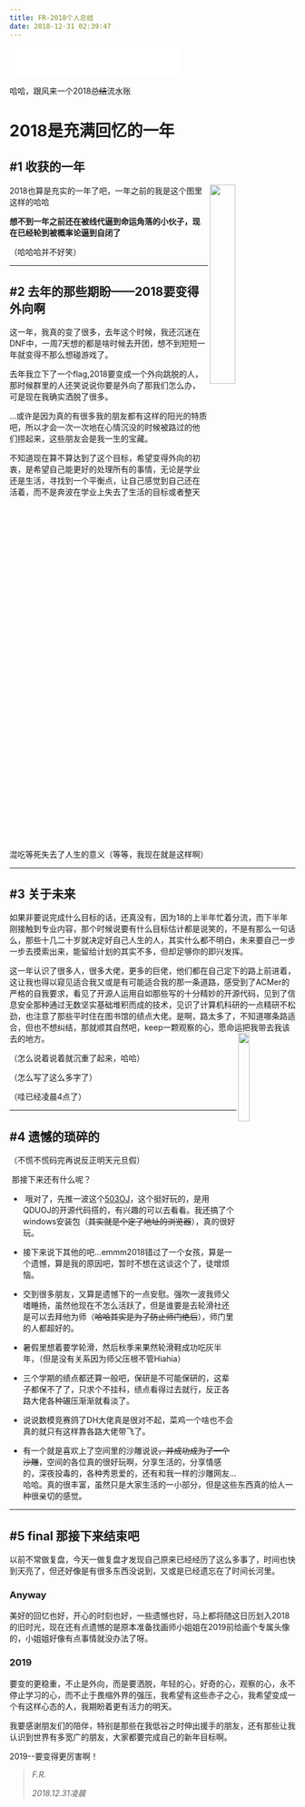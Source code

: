 ```yaml
---
title: FR-2018个人总结
date: 2018-12-31 02:39:47
---
```


<iframe frameborder="no" border="0" marginwidth="0" marginheight="0" width=298 height=52 src="//music.163.com/outchain/player?type=2&id=421160838&auto=0&height=32"></iframe>

哈哈，跟风来一个2018~~总结~~流水账

# 2018是充满回忆的一年

## #1 收获的一年

<img src=".\2017.jpg" width = "30%" height = "30%" div align=right padding=10px margin=10px/>

2018也算是充实的一年了吧，一年之前的我是这个图里这样的哈哈

**想不到一年之前还在被线代逼到命运角落的小伙子，现在已经轮到被概率论逼到自闭了**

（哈哈哈并不好笑）

---

## #2 去年的那些期盼——2018要变得外向啊

​	这一年，我真的变了很多，去年这个时候，我还沉迷在DNF中，一周7天想的都是啥时候去开团，想不到短短一年就变得不那么想碰游戏了。

​	去年我立下了一个flag,2018要变成一个外向跳脱的人，那时候群里的人还笑说说你要是外向了那我们怎么办，可是现在我确实洒脱了很多。

​	...或许是因为真的有很多我的朋友都有这样的阳光的特质吧，所以才会一次一次地在心情沉没的时候被路过的他们捞起来，这些朋友会是我一生的宝藏。

​	不知道现在算不算达到了这个目标，希望变得外向的初衷，是希望自己能更好的处理所有的事情，无论是学业还是生活，寻找到一个平衡点，让自己感觉到自己还在活着，而不是奔波在学业上失去了生活的目标或者整天混吃等死失去了人生的意义（等等，我现在就是这样啊）



---

## #3 关于未来

​	如果非要说完成什么目标的话，还真没有，因为18的上半年忙着分流，而下半年刚接触到专业内容，那个时候说要有什么目标估计都是说笑的，不是有那么一句话么，那些十几二十岁就决定好自己人生的人，其实什么都不明白，未来要自己一步一步去摸索出来，能留给计划的其实不多，但却足够你的即兴发挥。

​	这一年认识了很多人，很多大佬，更多的巨佬，他们都在自己定下的路上前进着，这让我也得以窥见适合我又或是有可能适合我的那一条道路，感受到了ACMer的严格的自我要求，看见了开源人运用自如那些写的十分精妙的开源代码，见到了信息安全那种通过无数坚实基础堆积而成的技术，见识了计算机科研的一点精研不松劲，也注意了那些平时住在图书馆的绩点大佬。是啊，路太多了，不知道哪条路适合，但也不想纠结，那就顺其自然吧，keep一颗观察的心，愿命运把我带去我该去的地方。<img src=".\dalao.jpg" width = "20%" height = "20%" div align=right padding=10px margin=10px/>

（怎么说着说着就沉重了起来，哈哈）

（怎么写了这么多字了）

（哇已经凌晨4点了）



---

## #4 遗憾的琐碎的

（不慌不慌码完再说反正明天元旦假）

​	那接下来还有什么呢？

- ​	哦对了，先推一波这个[503OJ](http://106.14.189.182/)，这个挺好玩的，是用QDUOJ的开源代码搭的，有兴趣的可以去看看。我还搞了个windows安装包（~~其实就是个定了地址的浏览器~~），真的很好玩。

- ​	接下来说下其他的吧...emmm2018错过了一个女孩，算是一个遗憾，算是我的原因吧，暂时不想在这谈这个了，徒增烦恼。
- ​	交到很多朋友，又算是遗憾下的一点安慰。强吹一波我师父嗜睡扬，虽然他现在不怎么活跃了，但是谁要是去轮滑社还是可以去拜他为师（~~哈哈其实是为了防止师门绝后~~），师门里的人都超好的。
- ​	暑假里想着要学轮滑，然后秋季来果然轮滑鞋成功吃灰半年，（但是没有关系因为师父压根不管Hiahia）
- ​	三个学期的绩点都还算一般吧，保研是不可能保研的，这辈子都保不了了，只求个不挂科，绩点看得过去就行，反正各路大佬各种碾压渐渐就看淡了。
- ​	说说数模竞赛鸽了DH大佬真是很对不起，菜鸡一个啥也不会真的就只有这样靠各路大佬带飞了。
- ​	有一个就是喜欢上了空间里的沙雕说说~~，并成功成为了一个沙雕~~，空间的各位真的很好玩啊，分享生活的，分享情感的，深夜投毒的，各种秀恩爱的，还有和我一样的沙雕网友...哈哈。真的很丰富，虽然只是大家生活的一小部分，但是这些东西真的给人一种很亲切的感觉。



---

## #5 final 那接下来结束吧

以前不常做复盘，今天一做复盘才发现自己原来已经经历了这么多事了，时间也快到天亮了，但还好像是有很多东西没说到，又或是已经遗忘在了时间长河里。

### Anyway



美好的回忆也好，开心的时刻也好，一些遗憾也好，马上都将随这日历划入2018的旧时光，现在还有点遗憾的是原本准备找画师小姐姐在2019前给画个专属头像的，小姐姐好像有点事情就没办法了呀。



### 2019



要变的更稳重，不止是外向，而是要洒脱，年轻的心，好奇的心，观察的心，永不停止学习的心，而不止于畏缩外界的强压，我希望有这些赤子之心，我希望变成一个有这样心态的人，我期盼着更有活力的明天。

我要感谢朋友们的陪伴，特别是那些在我低谷之时伸出援手的朋友，还有那些让我认识到世界有多宽广的朋友，大家都要完成自己的新年目标啊。

2019--要变得更厉害啊！



> *F.R.*
>
> *2018.12.31凌晨*



​	

​	

​	







​	

